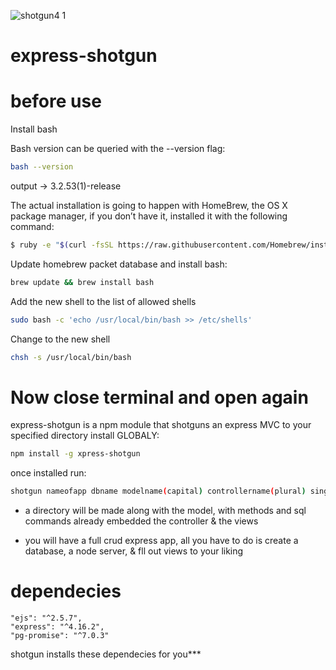 ![shotgun4 1](https://user-images.githubusercontent.com/31411569/34084846-2702bb12-e355-11e7-9913-e27902c4a7bc.png)


# express-shotgun

# before use
Install bash

Bash version can be queried with the --version flag: 

```sh
bash --version
```
output -> 3.2.53(1)-release

The actual installation is going to happen with HomeBrew, the OS X package manager, if you don’t have it, installed it with the following command:
```sh
$ ruby -e "$(curl -fsSL https://raw.githubusercontent.com/Homebrew/install/master/install)"
```

Update homebrew packet database and install bash:
```sh
brew update && brew install bash
```

Add the new shell to the list of allowed shells
```sh
sudo bash -c 'echo /usr/local/bin/bash >> /etc/shells'
```
Change to the new shell
```sh
chsh -s /usr/local/bin/bash 
```

# Now close terminal and open again

express-shotgun is a npm module that shotguns an express MVC to your specified directory
install GLOBALY:
```sh
npm install -g xpress-shotgun 
```
once installed run:
```sh
shotgun nameofapp dbname modelname(capital) controllername(plural) singularRESPONSE
```
- a directory will be made along with the model, with methods and sql commands already embedded
  the controller & the views

- you will have a full crud express app, all you have to do is create a database, a node server, 
  & fll out views to your liking

# dependecies

```ssh
"ejs": "^2.5.7",
"express": "^4.16.2",
"pg-promise": "^7.0.3"
```

shotgun installs these dependecies for you***
